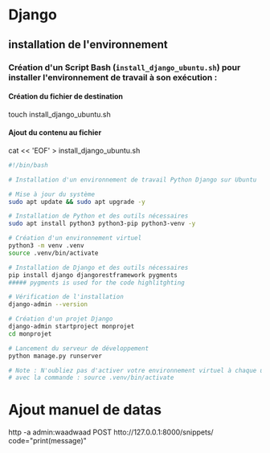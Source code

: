 # Django

## installation de l'environnement

### Création d'un Script Bash (`install_django_ubuntu.sh`) pour installer l'environnement de travail à son exécution :

#### Création du fichier de destination
touch install_django_ubuntu.sh

#### Ajout du contenu au fichier 

cat << 'EOF' > install_django_ubuntu.sh
```bash
#!/bin/bash

# Installation d'un environnement de travail Python Django sur Ubuntu

# Mise à jour du système
sudo apt update && sudo apt upgrade -y

# Installation de Python et des outils nécessaires
sudo apt install python3 python3-pip python3-venv -y

# Création d'un environnement virtuel
python3 -m venv .venv
source .venv/bin/activate

# Installation de Django et des outils nécessaires 
pip install django djangorestframework pygments
##### pygments is used for the code highlitghting

# Vérification de l'installation
django-admin --version

# Création d'un projet Django
django-admin startproject monprojet
cd monprojet

# Lancement du serveur de développement
python manage.py runserver

# Note : N'oubliez pas d'activer votre environnement virtuel à chaque utilisation
# avec la commande : source .venv/bin/activate
```

# Ajout manuel de datas
http -a admin:waadwaad POST htto://127.0.0.1:8000/snippets/ code="print(message)"

